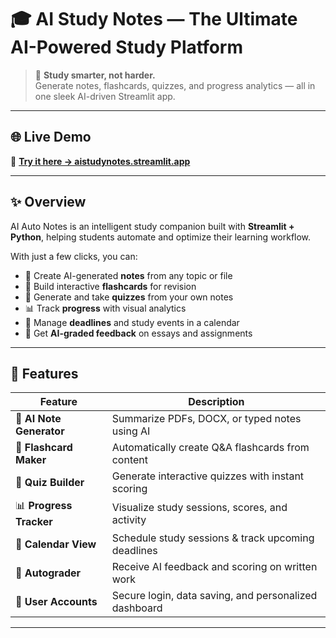 # 🎓 AI Study Notes — The Ultimate AI-Powered Study Platform

> 🧠 **Study smarter, not harder.**  
> Generate notes, flashcards, quizzes, and progress analytics — all in one sleek AI-driven Streamlit app.

---

## 🌐 Live Demo  
🚀 **[Try it here → aistudynotes.streamlit.app](https://aiautonotes.streamlit.app)**  

---

## ✨ Overview  
AI Auto Notes is an intelligent study companion built with **Streamlit + Python**, helping students automate and optimize their learning workflow.

With just a few clicks, you can:
- 📝 Create AI-generated **notes** from any topic or file  
- 🎴 Build interactive **flashcards** for revision  
- 🧠 Generate and take **quizzes** from your own notes  
- 📊 Track **progress** with visual analytics  
- 📅 Manage **deadlines** and study events in a calendar  
- 🧾 Get **AI-graded feedback** on essays and assignments  

---

## 🧩 Features  

| Feature | Description |
|----------|-------------|
| 🧠 **AI Note Generator** | Summarize PDFs, DOCX, or typed notes using AI |
| 🎴 **Flashcard Maker** | Automatically create Q&A flashcards from content |
| 🧩 **Quiz Builder** | Generate interactive quizzes with instant scoring |
| 📊 **Progress Tracker** | Visualize study sessions, scores, and activity |
| 📅 **Calendar View** | Schedule study sessions & track upcoming deadlines |
| 📝 **Autograder** | Receive AI feedback and scoring on written work |
| 🔐 **User Accounts** | Secure login, data saving, and personalized dashboard |
---

